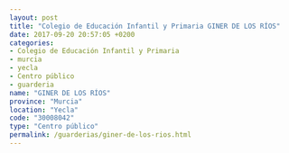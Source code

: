 ```yaml
---
layout: post
title: "Colegio de Educación Infantil y Primaria GINER DE LOS RÍOS"
date: 2017-09-20 20:57:05 +0200
categories:
- Colegio de Educación Infantil y Primaria
- murcia
- yecla
- Centro público
- guarderia
name: "GINER DE LOS RÍOS"
province: "Murcia"
location: "Yecla"
code: "30008042"
type: "Centro público"
permalink: /guarderias/giner-de-los-rios.html
---
```

